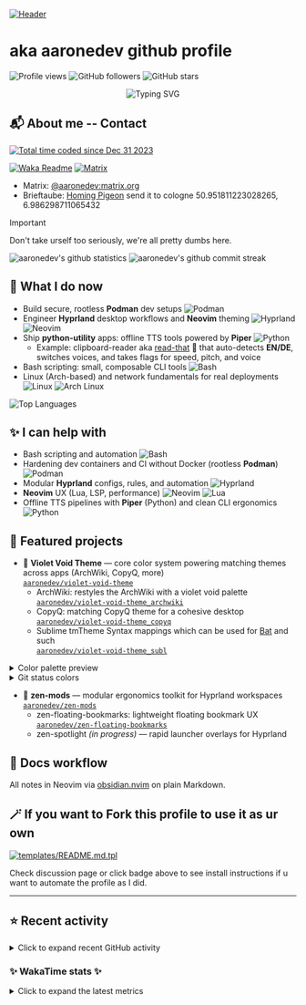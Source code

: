 [![Header](https://capsule-render.vercel.app/api?type=waving&color=0:1a0f2e,50:2d1b4e,100:1a0f2e&height=300&section=header&text=Oi,%20World!%20I'm%20Aaron&fontSize=70&fontColor=f0f0f5&animation=fadeIn&fontAlignY=38&desc=Linux%20enthusiast%20•%20Hyprland%20workflows%20•%20Neovim%20configs&descSize=20&descAlignY=55)](https://github.com/aaronedev)

# aka aaronedev github profile


![Profile views](https://komarev.com/ghpvc/?username=ahrwn&label=Profile%20views&color=7745bf&)
![GitHub followers](https://img.shields.io/github/followers/aaronedev?style=flat&logo=github&label=Followers&color=7c60d1)
![GitHub stars](https://img.shields.io/github/stars/aaronedev?style=flat&logo=github&label=Stars&color=fd7cff)

<p align="center">
  <img src="https://readme-typing-svg.demolab.com?font=Fira+Code&size=22&duration=3000&pause=1000&color=7C60D1&center=true&vCenter=true&multiline=false&repeat=true&width=600&lines=Linux+desktop+engineering;rootless+containers;Hyprland+workflows;Neovim+configs+%26+Themes" alt="Typing SVG" />
</p>

## 📬 About me -- Contact

<a href="https://wakatime.com/@018cc02c-e893-42e6-b1c7-48cb3ef3ccfe">
  <img
    src="https://wakatime.com/badge/user/018cc02c-e893-42e6-b1c7-48cb3ef3ccfe.svg?style=flat"
    alt="Total time coded since Dec 31 2023"
    style="filter: hue-rotate(90deg);" />
</a>

[![Waka Readme](https://github.com/aaronedev/aaronedev/actions/workflows/readme.yaml/badge.svg)](https://github.com/aaronedev/aaronedev/actions/workflows/readme.yaml)
[![Matrix](https://img.shields.io/badge/Matrix-000000?style=flat&logo=matrix&logoColor=ffffff)](https://matrix.to/#/@aaronedev:matrix.org)

- Matrix: <a href="https://matrix.to/#/@aaronedev:matrix.org" target="_blank">@aaronedev:matrix.org</a>
- Brieftaube: <a href="https://de.wikipedia.org/wiki/Brieftaube" target="_blank">Homing Pigeon</a> send it to cologne 50.951811223028265, 6.986298711065432

> [!IMPORTANT]
> Don't take urself too seriously, we're all pretty dumbs here.

<div class="badges-githubstats">
  <img src="https://github-readme-stats.vercel.app/api?username=aaronedev&show_icons=true&hide_border=true&count_private=true&bg_color=111%2C082421%2C0D1117&title_color=7c60d1&text_color=f0f0f5&icon_color=319e8d&border_color=131313&border_radius=10" alt="aaronedev's github statistics" height="140" />
  <img src="https://github-readme-streak-stats.herokuapp.com/?user=aaronedev&hide_border=true&background=082421&border=131313&stroke=c7b8ff&ring=fd7cff&fire=fd0098&currStreakNum=c7b8ff&currStreakLabel=7c60d1&sideNums=c7b8ff&sideLabels=7c60d1&dates=f0f0f5&border_radius=10" alt="aaronedev's github commit streak" height="140" />
</div>

## 🔧 What I do now
- Build secure, rootless **Podman** dev setups ![Podman](https://img.shields.io/badge/Podman-7c60d1?style=flat&logo=podman&logoColor=ffffff)
- Engineer **Hyprland** desktop workflows and **Neovim** theming ![Hyprland](https://img.shields.io/badge/Hyprland-fd0098?style=flat&logo=hyprland&logoColor=ffffff) ![Neovim](https://img.shields.io/badge/Neovim-42ff97?style=flat&logo=neovim&logoColor=0b0b0b)
- Ship **python-utility** apps: offline TTS tools powered by **Piper** ![Python](https://img.shields.io/badge/Python-319e8d?style=flat&logo=python&logoColor=ffffff)
  - Example: clipboard-reader aka [read-that](https://github.com/aaronedev/read-that) 📢
 that auto-detects **EN/DE**, switches voices, and takes flags for speed, pitch, and voice
- Bash scripting: small, composable CLI tools ![Bash](https://img.shields.io/badge/Bash-fd0098?style=flat&logo=gnu-bash&logoColor=ffffff)
- Linux (Arch-based) and network fundamentals for real deployments ![Linux](https://img.shields.io/badge/Linux-00fff9?style=flat&logo=linux&logoColor=0b0b0b) ![Arch Linux](https://img.shields.io/badge/Arch_Linux-29adff?style=flat&logo=arch-linux&logoColor=ffffff)

<div>
  <img src="https://github-readme-stats.vercel.app/api/top-langs/?username=aaronedev&layout=compact&bg_color=111%2C082421%2C0D1117&title_color=7c60d1&text_color=f0f0f5&hide_border=true&border_radius=10&border_color=131313" alt="Top Languages" />
</div>

## ✨ I can help with
- Bash scripting and automation ![Bash](https://img.shields.io/badge/Bash-fd0098?style=flat&logo=gnu-bash&logoColor=ffffff)
- Hardening dev containers and CI without Docker (rootless **Podman**) ![Podman](https://img.shields.io/badge/Podman-7c60d1?style=flat&logo=podman&logoColor=ffffff)
- Modular **Hyprland** configs, rules, and automation ![Hyprland](https://img.shields.io/badge/Hyprland-fd0098?style=flat&logo=hyprland&logoColor=ffffff)
- **Neovim** UX (Lua, LSP, performance) ![Neovim](https://img.shields.io/badge/Neovim-42ff97?style=flat&logo=neovim&logoColor=0b0b0b) ![Lua](https://img.shields.io/badge/Lua-42ff97?style=flat&logo=lua&logoColor=0b0b0b)
- Offline TTS pipelines with **Piper** (Python) and clean CLI ergonomics ![Python](https://img.shields.io/badge/Python-319e8d?style=flat&logo=python&logoColor=ffffff)

## 🌟 Featured projects
- 🎨 **Violet Void Theme** — core color system powering matching themes across apps (ArchWiki, CopyQ, more)\
  [`aaronedev/violet-void-theme`](https://github.com/aaronedev/violet-void-theme)
  - ArchWiki: restyles the ArchWiki with a violet void palette\
    [`aaronedev/violet-void-theme_archwiki`](https://github.com/aaronedev/violet-void-theme_archwiki)
  - CopyQ: matching CopyQ theme for a cohesive desktop\
    [`aaronedev/violet-void-theme_copyq`](https://github.com/aaronedev/violet-void-theme_copyq)
  - Sublime tmTheme Syntax mappings which can be used for [Bat](https://github.com/sharkdp/bat) and such\
    [`aaronedev/violet-void-theme_subl`](https://github.com/aaronedev/violet-void-theme_subl)

<details>
  <summary>Color palette preview</summary>

  <table>
    <tbody>
      <tr>
        <td align="center"><img src="https://singlecolorimage.com/get/0f0f0f/80x40" alt="#0f0f0f swatch"><br><code>bg</code><br><code>#0f0f0f</code></td>
        <td align="center"><img src="https://singlecolorimage.com/get/0e0e0e/80x40" alt="#0e0e0e swatch"><br><code>bg_dark</code><br><code>#0e0e0e</code></td>
        <td align="center"><img src="https://singlecolorimage.com/get/1b1b1b/80x40" alt="#1b1b1b swatch"><br><code>bg_dark1</code><br><code>#1b1b1b</code></td>
        <td align="center"><img src="https://singlecolorimage.com/get/191919/80x40" alt="#191919 swatch"><br><code>bg_highlight</code><br><code>#191919</code></td>
        <td align="center"><img src="https://singlecolorimage.com/get/29adff/80x40" alt="#29adff swatch"><br><code>blue</code><br><code>#29adff</code></td>
      </tr>
      <tr>
        <td align="center"><img src="https://singlecolorimage.com/get/70c8ff/80x40" alt="#70c8ff swatch"><br><code>blue0</code><br><code>#70c8ff</code></td>
        <td align="center"><img src="https://singlecolorimage.com/get/b6e3ff/80x40" alt="#b6e3ff swatch"><br><code>blue1</code><br><code>#b6e3ff</code></td>
        <td align="center"><img src="https://singlecolorimage.com/get/2cbecf/80x40" alt="#2cbecf swatch"><br><code>blue2</code><br><code>#2cbecf</code></td>
        <td align="center"><img src="https://singlecolorimage.com/get/00a8a4/80x40" alt="#00a8a4 swatch"><br><code>blue5</code><br><code>#00a8a4</code></td>
        <td align="center"><img src="https://singlecolorimage.com/get/b4f9f8/80x40" alt="#b4f9f8 swatch"><br><code>blue6</code><br><code>#b4f9f8</code></td>
      </tr>
      <tr>
        <td align="center"><img src="https://singlecolorimage.com/get/4b8afe/80x40" alt="#4b8afe swatch"><br><code>blue7</code><br><code>#4b8afe</code></td>
        <td align="center"><img src="https://singlecolorimage.com/get/414141/80x40" alt="#414141 swatch"><br><code>comment</code><br><code>#414141</code></td>
        <td align="center"><img src="https://singlecolorimage.com/get/00fff9/80x40" alt="#00fff9 swatch"><br><code>cyan</code><br><code>#00fff9</code></td>
        <td align="center"><img src="https://singlecolorimage.com/get/212121/80x40" alt="#212121 swatch"><br><code>dark3</code><br><code>#212121</code></td>
        <td align="center"><img src="https://singlecolorimage.com/get/242424/80x40" alt="#242424 swatch"><br><code>dark5</code><br><code>#242424</code></td>
      </tr>
      <tr>
        <td align="center"><img src="https://singlecolorimage.com/get/f0f0f5/80x40" alt="#f0f0f5 swatch"><br><code>fg</code><br><code>#f0f0f5</code></td>
        <td align="center"><img src="https://singlecolorimage.com/get/303030/80x40" alt="#303030 swatch"><br><code>fg_dark</code><br><code>#303030</code></td>
        <td align="center"><img src="https://singlecolorimage.com/get/313131/80x40" alt="#313131 swatch"><br><code>fg_gutter</code><br><code>#313131</code></td>
        <td align="center"><img src="https://singlecolorimage.com/get/42ff97/80x40" alt="#42ff97 swatch"><br><code>green</code><br><code>#42ff97</code></td>
        <td align="center"><img src="https://singlecolorimage.com/get/42ffad/80x40" alt="#42ffad swatch"><br><code>green1</code><br><code>#42ffad</code></td>
      </tr>
      <tr>
        <td align="center"><img src="https://singlecolorimage.com/get/08bdba/80x40" alt="#08bdba swatch"><br><code>green2</code><br><code>#08bdba</code></td>
        <td align="center"><img src="https://singlecolorimage.com/get/fd7cff/80x40" alt="#fd7cff swatch"><br><code>magenta</code><br><code>#fd7cff</code></td>
        <td align="center"><img src="https://singlecolorimage.com/get/fd0098/80x40" alt="#fd0098 swatch"><br><code>magenta2</code><br><code>#fd0098</code></td>
        <td align="center"><img src="https://singlecolorimage.com/get/ff7c7e/80x40" alt="#ff7c7e swatch"><br><code>orange</code><br><code>#ff7c7e</code></td>
        <td align="center"><img src="https://singlecolorimage.com/get/bb7cff/80x40" alt="#bb7cff swatch"><br><code>purple</code><br><code>#bb7cff</code></td>
      </tr>
      <tr>
        <td align="center"><img src="https://singlecolorimage.com/get/ff004b/80x40" alt="#ff004b swatch"><br><code>red</code><br><code>#ff004b</code></td>
        <td align="center"><img src="https://singlecolorimage.com/get/ff1a67/80x40" alt="#ff1a67 swatch"><br><code>red1</code><br><code>#ff1a67</code></td>
        <td align="center"><img src="https://singlecolorimage.com/get/181818/80x40" alt="#181818 swatch"><br><code>terminal_black</code><br><code>#181818</code></td>
        <td align="center"><img src="https://singlecolorimage.com/get/319e8d/80x40" alt="#319e8d swatch"><br><code>teal</code><br><code>#319e8d</code></td>
        <td align="center"><img src="https://singlecolorimage.com/get/7c60d1/80x40" alt="#7c60d1 swatch"><br><code>yellow</code><br><code>#7c60d1</code></td>
      </tr>
    </tbody>
  </table>
</details>

<details>
  <summary>Git status colors</summary>

  <table>
    <tbody>
      <tr>
        <td align="center"><img src="https://singlecolorimage.com/get/4bff42/80x40" alt="#4bff42 swatch"><br><code>add</code><br><code>#4bff42</code></td>
        <td align="center"><img src="https://singlecolorimage.com/get/29ffe6/80x40" alt="#29ffe6 swatch"><br><code>change</code><br><code>#29ffe6</code></td>
        <td align="center"><img src="https://singlecolorimage.com/get/800025/80x40" alt="#800025 swatch"><br><code>delete</code><br><code>#800025</code></td>
      </tr>
    </tbody>
  </table>
</details>

- 🧩 **zen-mods** — modular ergonomics toolkit for Hyprland workspaces\
  [`aaronedev/zen-mods`](https://github.com/aaronedev/zen-mods)
  - zen-floating-bookmarks: lightweight floating bookmark UX\
    [`aaronedev/zen-floating-bookmarks`](https://github.com/aaronedev/zen-floating-bookmarks)
  - zen-spotlight *(in progress)* — rapid launcher overlays for Hyprland

## 📝 Docs workflow
All notes in Neovim via [obsidian.nvim](https://github.com/obsidian-nvim/obsidian.nvim) on plain Markdown.


## 🪄 If you want to Fork this profile to use it as ur own

[![templates/README.md.tpl](https://img.shields.io/badge/templates-README.md.tpl-2ea44f?logo=github&labelColor=161b22)](https://github.com/aaronedev/aaronedev/discussions/7)

Check discussion page or click badge above to see install instructions if u want
to automate the profile as I did.

---

## ⭐ Recent activity

<details>
  <summary>Click to expand recent GitHub activity</summary>



### 🔁 Fresh Pull Requests

- 🟣 [feat: added previewBack and previewQuit to quickly close/quit](https://github.com/savedra1/clipse/pull/264) in [`savedra1/clipse`](https://github.com/savedra1/clipse) • 4 days ago\
  <sub>Configurable TUI clipboard manager for Unix</sub>

- ⚫ [Add quit/close keybindings to preview](https://github.com/savedra1/clipse/pull/263) in [`savedra1/clipse`](https://github.com/savedra1/clipse) • 5 days ago\
  <sub>Configurable TUI clipboard manager for Unix</sub>

- ⚫ [🐛 fix: config version fixed from 1.1.14 to 1.1.16](https://github.com/hyprland-community/hyprland-autoname-workspaces/pull/129) in [`hyprland-community/hyprland-autoname-workspaces`](https://github.com/hyprland-community/hyprland-autoname-workspaces) • 3 months ago\
  <sub>Hyprland autoname workspaces 🪟 [maintainers=@cyrinux,@maximbaz,@matt-fff] </sub>

- 🟢 [New version: Google.Chrome.Dev version 122.0.6226.2](https://github.com/microsoft/winget-pkgs/pull/133318) in [`microsoft/winget-pkgs`](https://github.com/microsoft/winget-pkgs) • 2 years ago\
  <sub>The Microsoft community Windows Package Manager manifest repository</sub>





### 🛠️ Latest Contributions

- 🔗 [`aaronedev/github-readme-streak-stats`](https://github.com/aaronedev/github-readme-streak-stats) • 1 week ago

- 🔗 [`aaronedev/nerdfont-icon-rofi-picker`](https://github.com/aaronedev/nerdfont-icon-rofi-picker) • 1 week ago\
  <sub>A simple rofi-based picker for nerd font icons. Browse through thousands of icons with fuzzy search and copy them to your clipboard.</sub>

- 🔗 [`aaronedev/violet-void-theme_subl`](https://github.com/aaronedev/violet-void-theme_subl) • 1 week ago

- 🔗 [`aaronedev/violet-void-theme_archwiki`](https://github.com/aaronedev/violet-void-theme_archwiki) • 1 month ago\
  <sub>Dark Violet-Void theme using a consistent handcrafted color palette for a unified look across the OS and web. I use those colors for my whole OS, and it&#39;s🔥</sub>

- 🔗 [`aaronedev/zen-container-colors`](https://github.com/aaronedev/zen-container-colors) • 1 month ago



</details>

### ✨ WakaTime stats ✨
<details>
  <summary>Click to expand the latest metrics</summary>

<!--START_SECTION:waka-->
**🐱 My GitHub Data** 

> 📦 4.3 MB Used in GitHub's Storage 
 > 
> 🏆 5,575 Contributions in the Year 2025
 > 
> 💼 Opted to Hire
 > 
> 📜 27 Public Repositories 
 > 
> 🔑 101 Private Repositories 
 > 
**I'm an Early 🐤** 

```text
🌞 Morning                42 commits          ⬛⬛⬛⬛⬛⬜⬜⬜⬜⬜⬜⬜⬜⬜⬜⬜⬜⬜⬜⬜⬜⬜⬜⬜⬜   21.99 % 
🌆 Daytime                81 commits          ⬛⬛⬛⬛⬛⬛⬛⬛⬛⬛⬛⬜⬜⬜⬜⬜⬜⬜⬜⬜⬜⬜⬜⬜⬜   42.41 % 
🌃 Evening                29 commits          ⬛⬛⬛⬛⬜⬜⬜⬜⬜⬜⬜⬜⬜⬜⬜⬜⬜⬜⬜⬜⬜⬜⬜⬜⬜   15.18 % 
🌙 Night                  39 commits          ⬛⬛⬛⬛⬛⬜⬜⬜⬜⬜⬜⬜⬜⬜⬜⬜⬜⬜⬜⬜⬜⬜⬜⬜⬜   20.42 % 
```
📅 **I'm Most Productive on Monday** 

```text
Monday                   67 commits          ⬛⬛⬛⬛⬛⬛⬛⬛⬛⬜⬜⬜⬜⬜⬜⬜⬜⬜⬜⬜⬜⬜⬜⬜⬜   35.08 % 
Tuesday                  15 commits          ⬛⬛⬜⬜⬜⬜⬜⬜⬜⬜⬜⬜⬜⬜⬜⬜⬜⬜⬜⬜⬜⬜⬜⬜⬜   07.85 % 
Wednesday                36 commits          ⬛⬛⬛⬛⬛⬜⬜⬜⬜⬜⬜⬜⬜⬜⬜⬜⬜⬜⬜⬜⬜⬜⬜⬜⬜   18.85 % 
Thursday                 11 commits          ⬛⬜⬜⬜⬜⬜⬜⬜⬜⬜⬜⬜⬜⬜⬜⬜⬜⬜⬜⬜⬜⬜⬜⬜⬜   05.76 % 
Friday                   26 commits          ⬛⬛⬛⬜⬜⬜⬜⬜⬜⬜⬜⬜⬜⬜⬜⬜⬜⬜⬜⬜⬜⬜⬜⬜⬜   13.61 % 
Saturday                 6 commits           ⬛⬜⬜⬜⬜⬜⬜⬜⬜⬜⬜⬜⬜⬜⬜⬜⬜⬜⬜⬜⬜⬜⬜⬜⬜   03.14 % 
Sunday                   30 commits          ⬛⬛⬛⬛⬜⬜⬜⬜⬜⬜⬜⬜⬜⬜⬜⬜⬜⬜⬜⬜⬜⬜⬜⬜⬜   15.71 % 
```


📊 **This Week I Spent My Time On** 

```text
🕑︎ Time Zone: Europe/Berlin

💬 Programming Languages: 
Lua                      5 hrs 54 mins       ⬛⬛⬛⬛⬛⬜⬜⬜⬜⬜⬜⬜⬜⬜⬜⬜⬜⬜⬜⬜⬜⬜⬜⬜⬜   20.09 % 
Markdown                 4 hrs 19 mins       ⬛⬛⬛⬛⬜⬜⬜⬜⬜⬜⬜⬜⬜⬜⬜⬜⬜⬜⬜⬜⬜⬜⬜⬜⬜   14.73 % 
TOML                     3 hrs 57 mins       ⬛⬛⬛⬜⬜⬜⬜⬜⬜⬜⬜⬜⬜⬜⬜⬜⬜⬜⬜⬜⬜⬜⬜⬜⬜   13.47 % 
Bash                     3 hrs 7 mins        ⬛⬛⬛⬜⬜⬜⬜⬜⬜⬜⬜⬜⬜⬜⬜⬜⬜⬜⬜⬜⬜⬜⬜⬜⬜   10.59 % 
Python                   1 hr 59 mins        ⬛⬛⬜⬜⬜⬜⬜⬜⬜⬜⬜⬜⬜⬜⬜⬜⬜⬜⬜⬜⬜⬜⬜⬜⬜   06.74 % 

🔥 Editors: 
Neovim                   29 hrs 25 mins      ⬛⬛⬛⬛⬛⬛⬛⬛⬛⬛⬛⬛⬛⬛⬛⬛⬛⬛⬛⬛⬛⬛⬛⬛⬛   100.00 % 
VS Code                  0 secs              ⬜⬜⬜⬜⬜⬜⬜⬜⬜⬜⬜⬜⬜⬜⬜⬜⬜⬜⬜⬜⬜⬜⬜⬜⬜   00.00 % 

🐱‍💻 Projects: 
dotfiles                 18 hrs 9 mins       ⬛⬛⬛⬛⬛⬛⬛⬛⬛⬛⬛⬛⬛⬛⬛⬜⬜⬜⬜⬜⬜⬜⬜⬜⬜   61.71 % 
read-that                3 hrs 23 mins       ⬛⬛⬛⬜⬜⬜⬜⬜⬜⬜⬜⬜⬜⬜⬜⬜⬜⬜⬜⬜⬜⬜⬜⬜⬜   11.54 % 
cheatsheets              1 hr 32 mins        ⬛⬜⬜⬜⬜⬜⬜⬜⬜⬜⬜⬜⬜⬜⬜⬜⬜⬜⬜⬜⬜⬜⬜⬜⬜   05.26 % 
clipse                   1 hr 16 mins        ⬛⬜⬜⬜⬜⬜⬜⬜⬜⬜⬜⬜⬜⬜⬜⬜⬜⬜⬜⬜⬜⬜⬜⬜⬜   04.32 % 
pc                       1 hr 6 mins         ⬛⬜⬜⬜⬜⬜⬜⬜⬜⬜⬜⬜⬜⬜⬜⬜⬜⬜⬜⬜⬜⬜⬜⬜⬜   03.76 % 

💻 Operating System: 
Linux                    29 hrs 25 mins      ⬛⬛⬛⬛⬛⬛⬛⬛⬛⬛⬛⬛⬛⬛⬛⬛⬛⬛⬛⬛⬛⬛⬛⬛⬛   100.00 % 
```

**I Mostly Code in Shell** 

```text
Shell                    18 repos            ⬛⬛⬛⬛⬛⬛⬜⬜⬜⬜⬜⬜⬜⬜⬜⬜⬜⬜⬜⬜⬜⬜⬜⬜⬜   22.78 % 
HTML                     8 repos             ⬛⬛⬛⬜⬜⬜⬜⬜⬜⬜⬜⬜⬜⬜⬜⬜⬜⬜⬜⬜⬜⬜⬜⬜⬜   10.13 % 
Python                   6 repos             ⬛⬛⬜⬜⬜⬜⬜⬜⬜⬜⬜⬜⬜⬜⬜⬜⬜⬜⬜⬜⬜⬜⬜⬜⬜   07.59 % 
PHP                      2 repos             ⬛⬜⬜⬜⬜⬜⬜⬜⬜⬜⬜⬜⬜⬜⬜⬜⬜⬜⬜⬜⬜⬜⬜⬜⬜   02.53 % 
Stylus                   2 repos             ⬛⬜⬜⬜⬜⬜⬜⬜⬜⬜⬜⬜⬜⬜⬜⬜⬜⬜⬜⬜⬜⬜⬜⬜⬜   02.53 % 
```



**Timeline**

![Lines of Code chart](https://raw.githubusercontent.com/aaronedev/aaronedev/main/assets/bar_graph.png)


 Last Updated on 14/10/2025 18:08:59 UTC
<!--END_SECTION:waka-->

</details>
